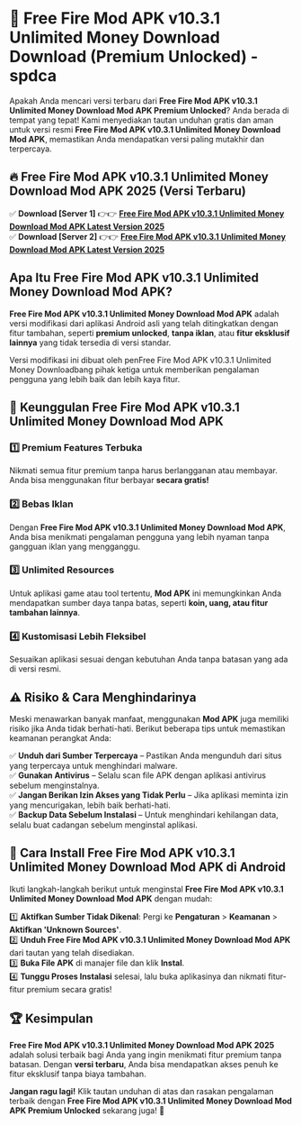 # 🎯 Free Fire Mod APK v10.3.1 Unlimited Money Download  Download (Premium Unlocked) -  spdca

Apakah Anda mencari versi terbaru dari **Free Fire Mod APK v10.3.1 Unlimited Money Download Mod APK Premium Unlocked**? Anda berada di tempat yang tepat! Kami menyediakan tautan unduhan gratis dan aman untuk versi resmi **Free Fire Mod APK v10.3.1 Unlimited Money Download Mod APK**, memastikan Anda mendapatkan versi paling mutakhir dan terpercaya.

## 🔥 Free Fire Mod APK v10.3.1 Unlimited Money Download Mod APK 2025 (Versi Terbaru)

✅ **Download [Server 1]** 👉👉 [**Free Fire Mod APK v10.3.1 Unlimited Money Download Mod APK Latest Version 2025**](https://momento.my/?title=Free_Fire_Mod_APK_v10.3.1_Unlimited_Money_Download)  
✅ **Download [Server 2]** 👉👉 [**Free Fire Mod APK v10.3.1 Unlimited Money Download Mod APK Latest Version 2025**](https://momento.my/?title=Free_Fire_Mod_APK_v10.3.1_Unlimited_Money_Download)  

## Apa Itu Free Fire Mod APK v10.3.1 Unlimited Money Download Mod APK?

**Free Fire Mod APK v10.3.1 Unlimited Money Download Mod APK** adalah versi modifikasi dari aplikasi Android asli yang telah ditingkatkan dengan fitur tambahan, seperti **premium unlocked**, **tanpa iklan**, atau **fitur eksklusif lainnya** yang tidak tersedia di versi standar.

Versi modifikasi ini dibuat oleh penFree Fire Mod APK v10.3.1 Unlimited Money Downloadbang pihak ketiga untuk memberikan pengalaman pengguna yang lebih baik dan lebih kaya fitur.

## 🎯 Keunggulan Free Fire Mod APK v10.3.1 Unlimited Money Download Mod APK

### 1️⃣ Premium Features Terbuka
Nikmati semua fitur premium tanpa harus berlangganan atau membayar. Anda bisa menggunakan fitur berbayar **secara gratis!**

### 2️⃣ Bebas Iklan
Dengan **Free Fire Mod APK v10.3.1 Unlimited Money Download Mod APK**, Anda bisa menikmati pengalaman pengguna yang lebih nyaman tanpa gangguan iklan yang mengganggu.

### 3️⃣ Unlimited Resources
Untuk aplikasi game atau tool tertentu, **Mod APK** ini memungkinkan Anda mendapatkan sumber daya tanpa batas, seperti **koin, uang, atau fitur tambahan lainnya**.

### 4️⃣ Kustomisasi Lebih Fleksibel
Sesuaikan aplikasi sesuai dengan kebutuhan Anda tanpa batasan yang ada di versi resmi.

## ⚠️ Risiko & Cara Menghindarinya

Meski menawarkan banyak manfaat, menggunakan **Mod APK** juga memiliki risiko jika Anda tidak berhati-hati. Berikut beberapa tips untuk memastikan keamanan perangkat Anda:

✅ **Unduh dari Sumber Terpercaya** – Pastikan Anda mengunduh dari situs yang terpercaya untuk menghindari malware.  
✅ **Gunakan Antivirus** – Selalu scan file APK dengan aplikasi antivirus sebelum menginstalnya.  
✅ **Jangan Berikan Izin Akses yang Tidak Perlu** – Jika aplikasi meminta izin yang mencurigakan, lebih baik berhati-hati.  
✅ **Backup Data Sebelum Instalasi** – Untuk menghindari kehilangan data, selalu buat cadangan sebelum menginstal aplikasi.

## 📌 Cara Install Free Fire Mod APK v10.3.1 Unlimited Money Download Mod APK di Android

Ikuti langkah-langkah berikut untuk menginstal **Free Fire Mod APK v10.3.1 Unlimited Money Download Mod APK** dengan mudah:

1️⃣ **Aktifkan Sumber Tidak Dikenal**: Pergi ke **Pengaturan** > **Keamanan** > **Aktifkan 'Unknown Sources'**.  
2️⃣ **Unduh Free Fire Mod APK v10.3.1 Unlimited Money Download Mod APK** dari tautan yang telah disediakan.  
3️⃣ **Buka File APK** di manajer file dan klik **Instal**.  
4️⃣ **Tunggu Proses Instalasi** selesai, lalu buka aplikasinya dan nikmati fitur-fitur premium secara gratis!

## 🏆 Kesimpulan

**Free Fire Mod APK v10.3.1 Unlimited Money Download Mod APK 2025** adalah solusi terbaik bagi Anda yang ingin menikmati fitur premium tanpa batasan. Dengan **versi terbaru**, Anda bisa mendapatkan akses penuh ke fitur eksklusif tanpa biaya tambahan.

**Jangan ragu lagi!** Klik tautan unduhan di atas dan rasakan pengalaman terbaik dengan **Free Fire Mod APK v10.3.1 Unlimited Money Download Mod APK Premium Unlocked** sekarang juga! 🚀
